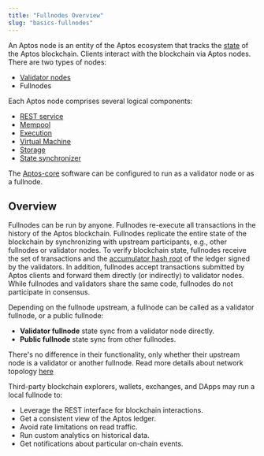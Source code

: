```yaml
---
title: "Fullnodes Overview"
slug: "basics-fullnodes"
---
```

An Aptos node is an entity of the Aptos ecosystem that tracks the [state](/reference/glossary#state) of the Aptos blockchain. Clients interact with the blockchain via Aptos nodes. There are two types of nodes:
* [Validator nodes](basics-validator-nodes.md)
* Fullnodes

Each Aptos node comprises several logical components:
* [REST service](/reference/glossary#rest-service)
* [Mempool](basics-validator-nodes.md#mempool)
* [Execution](basics-validator-nodes.md#execution)
* [Virtual Machine](basics-validator-nodes.md#virtual-machine)
* [Storage](basics-validator-nodes.md#storage)
* [State synchronizer](basics-validator-nodes.md#state-synchronizer)

The [Aptos-core](/reference/glossary#aptos-core) software can be configured to run as a validator node or as a fullnode.

## Overview

Fullnodes can be run by anyone. Fullnodes re-execute all transactions in the history of the Aptos blockchain. Fullnodes replicate the entire state of the blockchain by synchronizing with upstream participants, e.g., other fullnodes or validator nodes. To verify blockchain state, fullnodes receive the set of transactions and the [accumulator hash root](/reference/glossary#accumulator-root-hash) of the ledger signed by the validators. In addition, fullnodes accept transactions submitted by Aptos clients and forward them directly (or indirectly) to validator nodes. While fullnodes and validators share the same code, fullnodes do not participate in consensus.

Depending on the fullnode upstream, a fullnode can be called as a validator fullnode, or a public fullnode:
* **Validator fullnode** state sync from a validator node directly.
* **Public fullnode** state sync from other fullnodes.

There's no difference in their functionality, only whether their upstream node is a validator or another fullnode. Read more details about network topology [here](basics-node-networks-sync.md)

Third-party blockchain explorers, wallets, exchanges, and DApps may run a local fullnode to:
* Leverage the REST interface for blockchain interactions.
* Get a consistent view of the Aptos ledger.
* Avoid rate limitations on read traffic.
* Run custom analytics on historical data.
* Get notifications about particular on-chain events.
